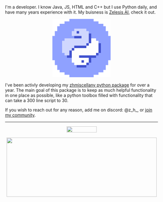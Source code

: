 I'm a developer. I know Java, JS, HTML and C++ but I use Python daily, and have many years experience with it. My buisness is [Zelesis AI](https://zelesis.com/), check it out.

<p align="center">
  <img width="192" height="192" src="https://github.com/zen-ham/zen-ham/blob/main/ezgif-2-c768c797ba.gif?raw=true">
</p>

I've been activly developing my [zhmiscellany python package](https://github.com/zen-ham/zhmiscellany) for over a year. The main goal of this package is to keep as much helpful functionality in one place as possible, like a python toolbox filled with functionality that can take a 300 line script to 30.

If you wish to reach out for any reason, add me on discord: @z_h_, or [join my community](https://discord.gg/MfgBB9cPBa).

---
<p align="center">
  <img width="99" height="20" src="https://komarev.com/ghpvc/?username=zen-ham">
</p>


<p align="center">
  <img width="495" height="195" src="https://github-readme-stats.vercel.app/api?username=zen-ham&show_icons=true&theme=radical">
</p>
